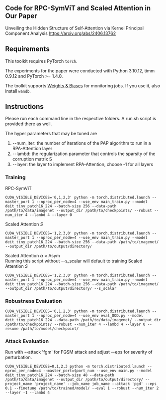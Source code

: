 ## Code for RPC-SymViT and Scaled Attention in Our Paper
Unveiling the Hidden Structure of Self-Attention via Kernel Principal Component Analysis
https://arxiv.org/abs/2406.13762

## Requirements
This toolkit requires PyTorch `torch`. 

The experiments for the paper were conducted with Python 3.10.12, timm 0.9.12 and PyTorch >= 1.4.0.

The toolkit supports [Weights & Biases](https://docs.wandb.ai/) for monitoring jobs. If you use it, also install `wandb`. 

## Instructions
Please run each command line in the respective folders. A run.sh script is provided there as well. 

The hyper parameters that may be tuned are 
1. --num_iter: the number of iterations of the PAP algorithm to run in a RPA-Attention layer
2. --lambd: the regularization parameter that controls the sparsity of the corruption matrix S
3. --layer: the layer to implement RPA-Attention, choose -1 for all layers

### Training

RPC-SymViT
```
CUDA_VISIBLE_DEVICES='0,1,2,3' python -m torch.distributed.launch --master_port 1 --nproc_per_node=4 --use_env main_train.py --model deit_tiny_patch16_224 --batch-size 256 --data-path /path/to/data/imagenet --output_dir /path/to/checkpoints/ --robust --num_iter 4 --lambd 4 --layer 0
```

Scaled Attention *S*
```
CUDA_VISIBLE_DEVICES='1,2,3,0' python -m torch.distributed.launch --master_port 1 --nproc_per_node=4 --use_env main_train.py --model deit_tiny_patch16_224 --batch-size 256 --data-path /path/to/imagenet/ --output_dir /path/to/output/directory/
```

Scaled Attention $\alpha$ $\times$ Asym \
Running this script without --s_scalar will default to training Scaled Attention *S*
```
CUDA_VISIBLE_DEVICES='1,2,3,0' python -m torch.distributed.launch --master_port 1 --nproc_per_node=4 --use_env main_train.py --model deit_tiny_patch16_224 --batch-size 256 --data-path /path/to/imagenet/ --output_dir /path/to/output/directory/ --s_scalar
```

### Robustness Evaluation 
```
CUDA_VISIBLE_DEVICES='0,1,2,3' python -m torch.distributed.launch --master_port 1 --nproc_per_node=4 --use_env eval_OOD.py --model deit_tiny_patch16_224 --data-path /path/to/data/imagenet/ --output_dir /path/to/checkpoints/ --robust --num_iter 4 --lambd 4 --layer 0 --resume /path/to/model/checkpoint/
```

### Attack Evaluation
Run with --attack 'fgm' for FGSM attack and adjust --eps for severity of perturbation. 
```
CUDA_VISIBLE_DEVICES=0,1,2,3 python -m torch.distributed.launch --nproc_per_node=4 --master_port=$port_num --use_env main.py --model deit_tiny_patch16_224 --batch-size 48 --data-path /path/to/data/imagenet --output_dir /path/to/output/directory/ --project_name 'project_name' --job_name job_name --attack 'pgd' --eps 0.1 --finetune /path/to/trained/model/ --eval 1 --robust --num_iter 2 --layer -1 --lambd 4
```